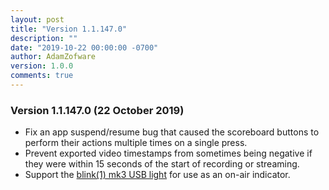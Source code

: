 ```yaml
---
layout: post
title: "Version 1.1.147.0"
description: ""
date: "2019-10-22 00:00:00 -0700"
author: AdamZofware
version: 1.0.0
comments: true
---
```


### Version 1.1.147.0 (22 October 2019)
* Fix an app suspend/resume bug that caused the scoreboard buttons to perform their actions multiple times on a single press.
* Prevent exported video timestamps from sometimes being negative if they were within 15 seconds of the start of recording or streaming.
* Support the [blink(1) mk3 USB light](https://amzn.to/2NcOa4r) for use as an on-air indicator.
